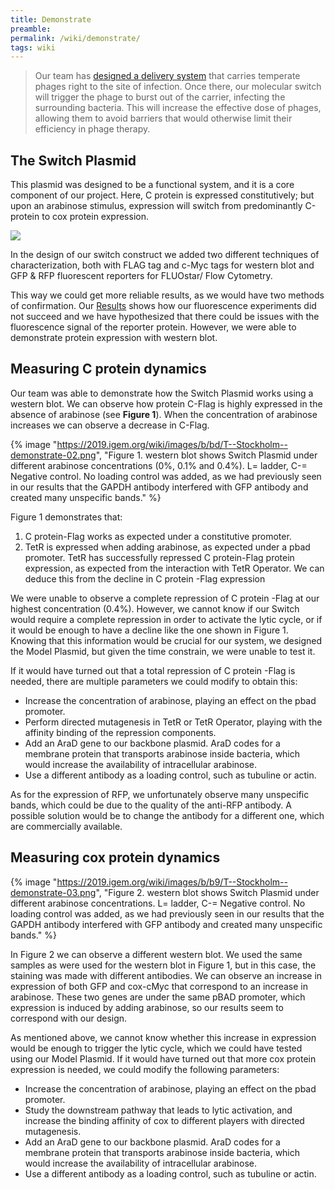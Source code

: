 ```yaml
---
title: Demonstrate
preamble:
permalink: /wiki/demonstrate/
tags: wiki
---
```


> Our team has [designed a delivery system](/Team:Stockholm/Description) that carries temperate phages right to the site of infection. Once there, our molecular switch will trigger the phage to burst out of the carrier, infecting the surrounding bacteria. This will increase the effective dose of phages, allowing them to avoid barriers that would otherwise limit their efficiency in phage therapy.

## The Switch Plasmid

This plasmid was designed to be a functional system, and it is a core component of our project. Here, C protein is expressed constitutively; but upon an arabinose stimulus, expression will switch from predominantly C-protein to cox protein expression.

![](https://2019.igem.org/wiki/images/d/d4/T--Stockholm--demonstrate-01.png)

In the design of our switch construct we added two different techniques of characterization, both with FLAG tag and c-Myc tags for western blot and GFP & RFP fluorescent reporters for FLUOstar/ Flow Cytometry.

This way we could get more reliable results, as we would have two methods of confirmation. Our [Results](/Team:Stockholm/Results) shows how our fluorescence experiments did not succeed and we have hypothesized that there could be issues with the fluorescence signal of the reporter protein. However, we were able to demonstrate protein expression with western blot.

## Measuring C protein dynamics

Our team was able to demonstrate how the Switch Plasmid works using a western blot. We can observe how protein C-Flag is highly expressed in the absence of arabinose (see **Figure 1**). When the concentration of arabinose increases we can observe a decrease in C-Flag.

{% image "https://2019.igem.org/wiki/images/b/bd/T--Stockholm--demonstrate-02.png", "Figure 1. western blot shows Switch Plasmid under different arabinose concentrations (0%, 0.1% and 0.4%). L= ladder, C-= Negative control. No loading control was added, as we had previously seen in our results that the GAPDH antibody interfered with GFP antibody and created many unspecific bands." %}

Figure 1 demonstrates that:

1. C protein-Flag works as expected under a constitutive promoter.
2. TetR is expressed when adding arabinose, as expected under a pbad promoter. TetR has successfully repressed C protein-Flag protein expression, as expected from the interaction with TetR Operator. We can deduce this from the decline in C protein -Flag expression

We were unable to observe a complete repression of C protein -Flag at our highest concentration (0.4%). However, we cannot know if our Switch would require a complete repression in order to activate the lytic cycle, or if it would be enough to have a decline like the one shown in Figure 1. Knowing that this information would be crucial for our system, we designed the Model Plasmid, but given the time constrain, we were unable to test it.

If it would have turned out that a total repression of C protein -Flag is needed, there are multiple parameters we could modify to obtain this:

-   Increase the concentration of arabinose, playing an effect on the pbad promoter.
-   Perform directed mutagenesis in TetR or TetR Operator, playing with the affinity binding of the repression components.
-   Add an AraD gene to our backbone plasmid. AraD codes for a membrane protein that transports arabinose inside bacteria, which would increase the availability of intracellular arabinose.
-   Use a different antibody as a loading control, such as tubuline or actin.

As for the expression of RFP, we unfortunately observe many unspecific bands, which could be due to the quality of the anti-RFP antibody. A possible solution would be to change the antibody for a different one, which are commercially available.

## Measuring cox protein dynamics

{% image "https://2019.igem.org/wiki/images/b/b9/T--Stockholm--demonstrate-03.png", "Figure 2. western blot shows Switch Plasmid under different arabinose concentrations. L= ladder, C-= Negative control. No loading control was added, as we had previously seen in our results that the GAPDH antibody interfered with GFP antibody and created many unspecific bands." %}

In Figure 2 we can observe a different western blot. We used the same samples as were used for the western blot in Figure 1, but in this case, the staining was made with different antibodies. We can observe an increase in expression of both GFP and cox-cMyc that correspond to an increase in arabinose. These two genes are under the same pBAD promoter, which expression is induced by adding arabinose, so our results seem to correspond with our design.

As mentioned above, we cannot know whether this increase in expression would be enough to trigger the lytic cycle, which we could have tested using our Model Plasmid. If it would have turned out that more cox protein expression is needed, we could modify the following parameters:

-   Increase the concentration of arabinose, playing an effect on the pbad promoter.
-   Study the downstream pathway that leads to lytic activation, and increase the binding affinity of cox to different players with directed mutagenesis.
-   Add an AraD gene to our backbone plasmid. AraD codes for a membrane protein that transports arabinose inside bacteria, which would increase the availability of intracellular arabinose.
-   Use a different antibody as a loading control, such as tubuline or actin.
